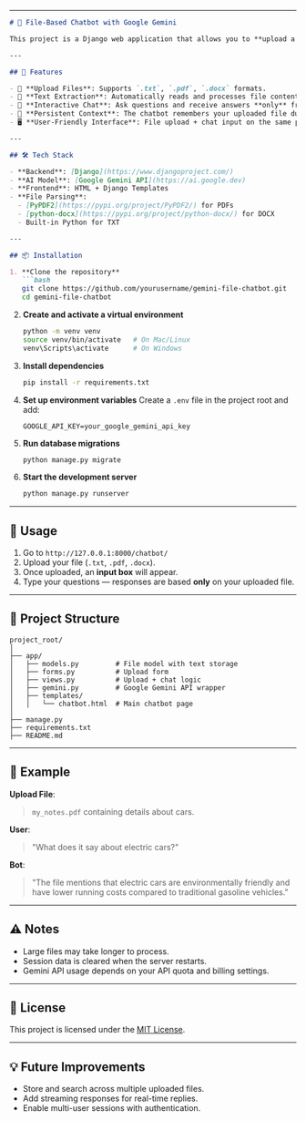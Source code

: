 
---

````markdown
# 📄 File-Based Chatbot with Google Gemini

This project is a Django web application that allows you to **upload a file** (TXT, PDF, DOCX), extract its text, and then **chat with a chatbot** powered by **Google Gemini** — with the conversation based entirely on the uploaded file’s content.

---

## 🚀 Features

- 📂 **Upload Files**: Supports `.txt`, `.pdf`, `.docx` formats.
- 🧠 **Text Extraction**: Automatically reads and processes file content.
- 💬 **Interactive Chat**: Ask questions and receive answers **only** from your uploaded file.
- 🔄 **Persistent Context**: The chatbot remembers your uploaded file during the session.
- 🖥 **User-Friendly Interface**: File upload + chat input on the same page.

---

## 🛠️ Tech Stack

- **Backend**: [Django](https://www.djangoproject.com/)
- **AI Model**: [Google Gemini API](https://ai.google.dev)
- **Frontend**: HTML + Django Templates
- **File Parsing**:
  - [PyPDF2](https://pypi.org/project/PyPDF2/) for PDFs
  - [python-docx](https://pypi.org/project/python-docx/) for DOCX
  - Built-in Python for TXT

---

## 📦 Installation

1. **Clone the repository**
   ```bash
   git clone https://github.com/yourusername/gemini-file-chatbot.git
   cd gemini-file-chatbot
````

2. **Create and activate a virtual environment**

   ```bash
   python -m venv venv
   source venv/bin/activate   # On Mac/Linux
   venv\Scripts\activate      # On Windows
   ```

3. **Install dependencies**

   ```bash
   pip install -r requirements.txt
   ```

4. **Set up environment variables**
   Create a `.env` file in the project root and add:

   ```env
   GOOGLE_API_KEY=your_google_gemini_api_key
   ```

5. **Run database migrations**

   ```bash
   python manage.py migrate
   ```

6. **Start the development server**

   ```bash
   python manage.py runserver
   ```

---

## 📄 Usage

1. Go to `http://127.0.0.1:8000/chatbot/`
2. Upload your file (`.txt`, `.pdf`, `.docx`).
3. Once uploaded, an **input box** will appear.
4. Type your questions — responses are based **only** on your uploaded file.

---

## 📂 Project Structure

```
project_root/
│
├── app/
│   ├── models.py         # File model with text storage
│   ├── forms.py          # Upload form
│   ├── views.py          # Upload + chat logic
│   ├── gemini.py         # Google Gemini API wrapper
│   ├── templates/
│   │   └── chatbot.html  # Main chatbot page
│
├── manage.py
├── requirements.txt
├── README.md
```

---

## 📜 Example

**Upload File**:

> `my_notes.pdf` containing details about cars.

**User**:

> "What does it say about electric cars?"

**Bot**:

> "The file mentions that electric cars are environmentally friendly and have lower running costs compared to traditional gasoline vehicles."

---

## ⚠️ Notes

* Large files may take longer to process.
* Session data is cleared when the server restarts.
* Gemini API usage depends on your API quota and billing settings.

---

## 📄 License

This project is licensed under the [MIT License](LICENSE).

---

## 💡 Future Improvements

* Store and search across multiple uploaded files.
* Add streaming responses for real-time replies.
* Enable multi-user sessions with authentication.

```

